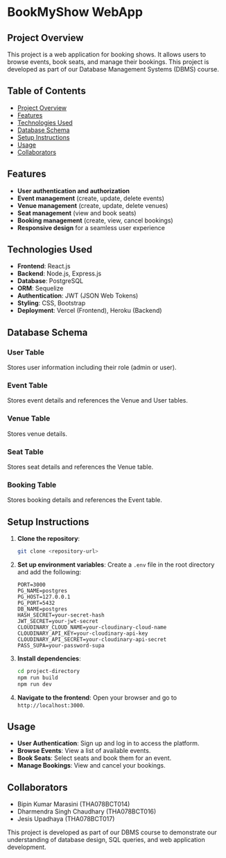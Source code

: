 # BookMyShow WebApp

## Project Overview
This project is a web application for booking shows. It allows users to browse events, book seats, and manage their bookings. This project is developed as part of our Database Management Systems (DBMS) course.

## Table of Contents
- [Project Overview](#project-overview)
- [Features](#features)
- [Technologies Used](#technologies-used)
- [Database Schema](#database-schema)
- [Setup Instructions](#setup-instructions)
- [Usage](#usage)
- [Collaborators](#collaborators)

## Features
- **User authentication and authorization**
- **Event management** (create, update, delete events)
- **Venue management** (create, update, delete venues)
- **Seat management** (view and book seats)
- **Booking management** (create, view, cancel bookings)
- **Responsive design** for a seamless user experience

## Technologies Used
- **Frontend**: React.js
- **Backend**: Node.js, Express.js
- **Database**: PostgreSQL
- **ORM**: Sequelize
- **Authentication**: JWT (JSON Web Tokens)
- **Styling**: CSS, Bootstrap
- **Deployment**: Vercel (Frontend), Heroku (Backend)

## Database Schema

### User Table
Stores user information including their role (admin or user).

### Event Table
Stores event details and references the Venue and User tables.

### Venue Table
Stores venue details.

### Seat Table
Stores seat details and references the Venue table.

### Booking Table
Stores booking details and references the Event table.

## Setup Instructions
1. **Clone the repository**:
    ```bash
    git clone <repository-url>
    ```
2. **Set up environment variables**: Create a `.env` file in the root directory and add the following:
    ```plaintext
    PORT=3000
    PG_NAME=postgres 
    PG_HOST=127.0.0.1
    PG_PORT=5432 
    DB_NAME=postgres
    HASH_SECRET=your-secret-hash
    JWT_SECRET=your-jwt-secret
    CLOUDINARY_CLOUD_NAME=your-cloudinary-cloud-name
    CLOUDINARY_API_KEY=your-cloudinary-api-key
    CLOUDINARY_API_SECRET=your-cloudinary-api-secret
    PASS_SUPA=your-password-supa
    ```
3. **Install dependencies**:
    ```bash
    cd project-directory
    npm run build
    npm run dev
    ```

4. **Navigate to the frontend**: Open your browser and go to `http://localhost:3000`.

## Usage
- **User Authentication**: Sign up and log in to access the platform.
- **Browse Events**: View a list of available events.
- **Book Seats**: Select seats and book them for an event.
- **Manage Bookings**: View and cancel your bookings.


## Collaborators
- Bipin Kumar Marasini (THA078BCT014)
- Dharmendra Singh Chaudhary (THA078BCT016)
- Jesis Upadhaya (THA078BCT017)

This project is developed as part of our DBMS course to demonstrate our understanding of database design, SQL queries, and web application development.
